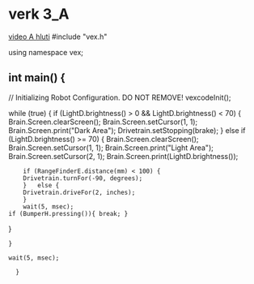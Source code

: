 # verk 3_A
[video A hluti](https://youtube.com/shorts/opc_RMykJVc?feature=share)
#include "vex.h"



using namespace vex;

## int main() {
  // Initializing Robot Configuration. DO NOT REMOVE!
  vexcodeInit();

  while (true) {
    if (LightD.brightness() > 0 && LightD.brightness() < 70) {
      Brain.Screen.clearScreen();
      Brain.Screen.setCursor(1, 1);
      Brain.Screen.print("Dark Area");
      Drivetrain.setStopping(brake);
    } 
    else if (LightD.brightness() >= 70) {
      Brain.Screen.clearScreen();
      Brain.Screen.setCursor(1, 1);
      Brain.Screen.print("Light Area");
      Brain.Screen.setCursor(2, 1);
      Brain.Screen.print(LightD.brightness());

        if (RangeFinderE.distance(mm) < 100) {
        Drivetrain.turnFor(-90, degrees);
        }   else {
        Drivetrain.driveFor(2, inches);
        }
        wait(5, msec);
    if (BumperH.pressing()){ break; }
  }

    }

    wait(5, msec);

      }

